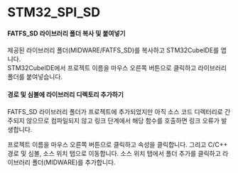 # STM32_SPI_SD

#### FATFS_SD 라이브러리 폴더 복사 및 붙여넣기

제공된 라이브러리 폴더(MIDWARE/FATFS_SD)를 복사하고 STM32CubeIDE를 엽니다.  
STM32CubeIDE에서 프로젝트 이름을 마우스 오른쪽 버튼으로 클릭하고 라이브러리 폴더를 붙여넣습니다.

#### 경로 및 심볼에 라이브러리 디렉토리 추가하기

FATFS_SD 라이브러리 폴더가 프로젝트에 추가되었지만 아직 소스 코드 디렉터리로 간주되지 않으므로 컴파일되지 않고 링크 단계에서 해당 함수를 호출하면 링크 오류가 발생합니다.

프로젝트 이름을 마우스 오른쪽 버튼으로 클릭하고 속성을 클릭합니다. 
그리고 C/C++ 경로 및 심볼, 소스 위치 탭으로 이동합니다. 소스 위치 탭에서 폴더 추가를 클릭하고 라이브러리 폴더(MIDWARE)를 추가합니다.  
